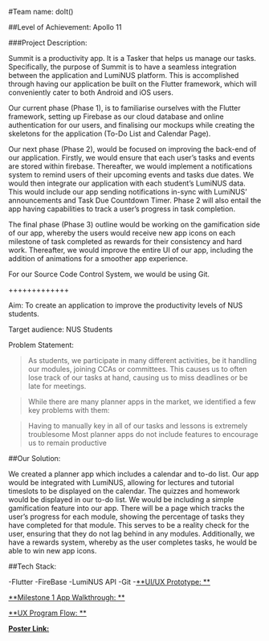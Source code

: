 #Team name: doIt()

##Level of Achievement: Apollo 11

###Project Description: 

Summit is a productivity app. It is a Tasker that helps us manage our tasks. Specifically, the purpose of Summit is to have a seamless integration between the application and LumiNUS platform. This is accomplished through having our application be built on the Flutter framework, which will conveniently cater to both Android and iOS users.



Our current phase (Phase 1), is to familiarise ourselves with the Flutter framework, setting up Firebase as our cloud database and online authentication for our users, and finalising our mockups while creating the skeletons for the application (To-Do List and Calendar Page).



Our next phase (Phase 2), would be focused on improving the back-end of our application. Firstly, we would ensure that each user’s tasks and events are stored within firebase. Thereafter, we would implement a notifications system to remind users of their upcoming events and tasks due dates. We would then integrate our application with each student’s LumiNUS data. This would include our app sending notifications in-sync with LumiNUS’ announcements and Task Due Countdown Timer.  Phase 2 will also entail the app having capabilities to track a user’s progress in task completion.



The final phase (Phase 3) outline would be working on the gamification side of our app, whereby the users would receive new app icons on each milestone of task completed as rewards for their consistency and hard work. Thereafter, we would improve the entire UI of our app, including the addition of animations for a smoother app experience. 



For our Source Code Control System, we would be using Git.



+++++++++++++



Aim: To create an application to improve the productivity levels of NUS students.

Target audience: NUS Students

Problem Statement: 
>As students, we participate in many different activities, be it handling our modules, joining CCAs or committees. This causes us to often lose track of our tasks at hand, causing us to miss deadlines or be late for meetings. 

>While there are many planner apps in the market, we identified a few key problems with them:

>Having to manually key in all of our tasks and lessons is extremely troublesome
Most planner apps do not include features to encourage us to remain productive


##Our Solution: 

We created a planner app which includes a calendar and to-do list. Our app would be integrated with LumiNUS, allowing for lectures and tutorial timeslots to be displayed on the calendar. The quizzes and homework would be displayed in our to-do list. 
We would be including a simple gamification feature into our app. There will be a page which tracks the user’s progress for each module, showing the percentage of tasks they have completed for that module. This serves to be a reality check for the user, ensuring that they do not lag behind in any modules. 
Additionally, we have a rewards system, whereby as the user completes tasks, he would be able to win new app icons.

##Tech Stack:

-Flutter
-FireBase
-LumiNUS API
-Git
-[**UI/UX Prototype: **](https://drive.google.com/file/d/1QaSjk1qGhQfM8YVW1si3e7FY4kyx8elP/view?usp=sharing)

[**Milestone 1 App Walkthrough: **](https://youtu.be/Ih9LIYMVL5k)

[**UX Program Flow: **](https://drive.google.com/file/d/17OUUayTRPn0P3Pa_KmxGoqzXls1L8SR3/view)

[**Poster Link:**](https://docs.google.com/presentation/d/1n6n6FBOJjyZbyPo2389HsmWM8EyCu0vq77wNdqc_Vkw/edit?usp=sharing)

